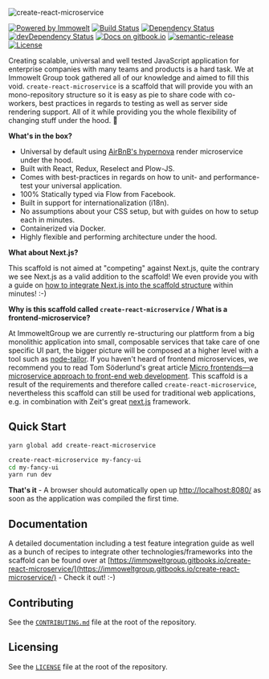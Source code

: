 ![create-react-microservice](https://user-images.githubusercontent.com/1557092/33328489-6a916806-d45a-11e7-8589-853b6c447a68.jpg)

[![Powered by Immowelt](https://img.shields.io/badge/powered%20by-immowelt-yellow.svg?colorB=ffb200)](https://stackshare.io/immowelt-group/)
[![Build Status](https://travis-ci.org/ImmoweltGroup/create-react-microservice.svg?branch=master)](https://travis-ci.org/ImmoweltGroup/create-react-microservice)
[![Dependency Status](https://david-dm.org/ImmoweltGroup/create-react-microservice.svg)](https://david-dm.org/ImmoweltGroup/create-react-microservice)
[![devDependency Status](https://david-dm.org/ImmoweltGroup/create-react-microservice/dev-status.svg)](https://david-dm.org/ImmoweltGroup/create-react-microservice#info=devDependencies&view=table)
[![Docs on gitbook.io](https://img.shields.io/badge/docs-gitbook.io-3884ff.svg)](https://immoweltgroup.gitbooks.io/create-react-microservice)
[![semantic-release](https://img.shields.io/badge/%20%20%F0%9F%93%A6%F0%9F%9A%80-semantic--release-e10079.svg)](https://github.com/semantic-release/semantic-release)
[![License](http://img.shields.io/:license-mit-blue.svg)](http://doge.mit-license.org)

Creating scalable, universal and well tested JavaScript application for enterprise companies with many teams and products is a hard task. We at Immowelt Group took gathered all of our knowledge and aimed to fill this void. `create-react-microservice` is a scaffold that will provide you with an mono-repository structure so it is easy as pie to share code with co-workers, best practices in regards to testing as well as server side rendering support. All of it while providing you the whole flexibility of changing stuff under the hood. :rocket:

**What's in the box?**

- Universal by default using [AirBnB's hypernova](https://github.com/airbnb/hypernova) render microservice under the hood.
- Built with React, Redux, Reselect and Plow-JS.
- Comes with best-practices in regards on how to unit- and performance-test your universal application.
- 100% Statically typed via Flow from Facebook.
- Built in support for internationalization (i18n).
- No assumptions about your CSS setup, but with guides on how to setup each in minutes.
- Containerized via Docker.
- Highly flexible and performing architecture under the hood.

**What about Next.js?**

This scaffold is not aimed at "competing" against Next.js, quite the contrary we see Next.js as a valid addition to the scaffold! We even provide you with a guide on [how to integrate Next.js into the scaffold structure]((/packages/create-react-microservice-scaffold/src/docs/recipes/IntegratingNextJs.md)) within minutes! :-)

**Why is this scaffold called `create-react-microservice` / What is a frontend-microservice?**

At ImmoweltGroup we are currently re-structuring our plattform from a big monolithic application into small, composable services that take care of one specific UI part, the bigger picture will be composed at a higher level with a tool such as [node-tailor](https://github.com/zalando/tailor). If you haven't heard of frontend microservices, we recommend you to read Tom Söderlund's great article [Micro frontends—a microservice approach to front-end web development](https://medium.com/@tomsoderlund/micro-frontends-a-microservice-approach-to-front-end-web-development-f325ebdadc16). This scaffold is a result of the requirements and therefore called `create-react-microservice`, nevertheless this scaffold can still be used for traditional web applications, e.g. in combination with Zeit's great [next.js](https://github.com/zeit/next.js) framework.

## Quick Start

```bash
yarn global add create-react-microservice

create-react-microservice my-fancy-ui
cd my-fancy-ui
yarn run dev
```

**That's it** - A browser should automatically open up [http://localhost:8080/](http://localhost:8080/) as soon as the application was compiled the first time.

## Documentation
A detailed documentation including a test feature integration guide as well as a bunch of recipes to integrate other technologies/frameworks into the scaffold can be found over at [https://immoweltgroup.gitbooks.io/create-react-microservice/](https://immoweltgroup.gitbooks.io/create-react-microservice/) - Check it out! :-)

## Contributing
See the [`CONTRIBUTING.md`](/CONTRIBUTING.md) file at the root of the repository.

## Licensing
See the [`LICENSE`](/LICENSE) file at the root of the repository.
